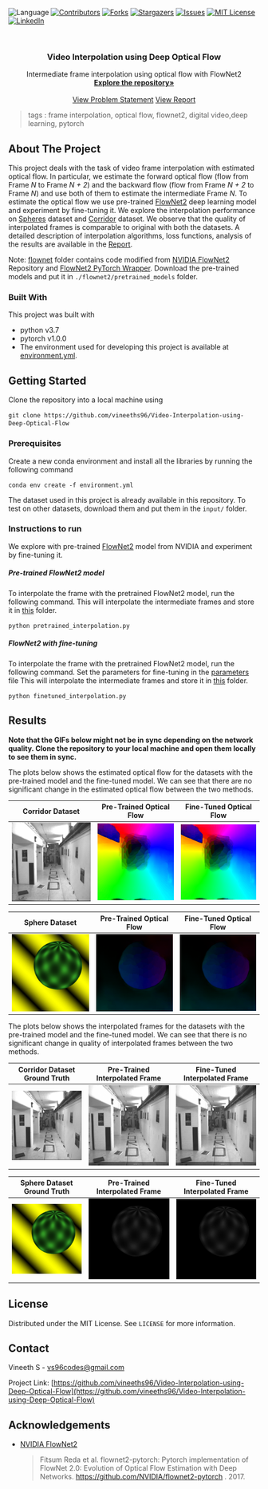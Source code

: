  ![Language](https://img.shields.io/badge/language-python--3.7-blue) [![Contributors][contributors-shield]][contributors-url] [![Forks][forks-shield]][forks-url] [![Stargazers][stars-shield]][stars-url] [![Issues][issues-shield]][issues-url] [![MIT License][license-shield]][license-url] [![LinkedIn][linkedin-shield]][linkedin-url]

<!-- PROJECT LOGO -->
<br />

<p align="center">
  <h3 align="center">Video Interpolation using Deep Optical Flow</h3>
  <p align="center">
    Intermediate frame interpolation using optical flow with FlowNet2
    <br />
    <a href=https://github.com/vineeths96/Video-Interpolation-using-Deep-Optical-Flow><strong>Explore the repository»</strong></a>
    <br />
    <br />
    <a href=https://github.com/vineeths96/Video-Interpolation-using-Deep-Optical-Flow/blob/master/Problem_Statement.pdf>View Problem Statement</a>
    <a href=https://github.com/vineeths96/Video-Interpolation-using-Deep-Optical-Flow/blob/master/results/report.pdf>View Report</a>
  </p>

</p>

> tags : frame interpolation, optical flow, flownet2, digital video,deep learning, pytorch



<!-- ABOUT THE PROJECT -->

## About The Project

This project deals with the task of video frame interpolation with estimated optical flow. In particular, we estimate the forward optical flow (flow from Frame *N* to Frame *N + 2*) and the backward
flow (flow from Frame *N + 2* to Frame *N*) and use both of them to estimate the intermediate Frame *N*. To estimate the optical flow we use pre-trained [FlowNet2](https://github.com/NVIDIA/flownet2-pytorch) deep learning model and experiment by fine-tuning it. We explore the interpolation performance on [Spheres](./input/sphere) dataset and [Corridor](./input/corridor) dataset.  We observe that the quality of interpolated frames is comparable to original with both the datasets. A detailed description of interpolation algorithms, loss functions, analysis of the results are available in the [Report](./results/report.pdf).

Note: [flownet](./flownet2) folder contains code modified from [NVIDIA FlowNet2](https://github.com/NVIDIA/flownet2-pytorch) Repository and [FlowNet2 PyTorch Wrapper](https://github.com/ErenBalatkan/FlowNet2-PyTorch-EasyToUse-Wrapper). Download the pre-trained models and put it in `./flownet2/pretrained_models` folder.

### Built With
This project was built with 

* python v3.7
* pytorch v1.0.0
* The environment used for developing this project is available at [environment.yml](environment.yml).



<!-- GETTING STARTED -->

## Getting Started

Clone the repository into a local machine using

```shell
git clone https://github.com/vineeths96/Video-Interpolation-using-Deep-Optical-Flow
```

### Prerequisites

Create a new conda environment and install all the libraries by running the following command

```shell
conda env create -f environment.yml
```

The dataset used in this project is already available in this repository. To test on other datasets, download them and put them in the `input/` folder.

### Instructions to run

We explore with pre-trained [FlowNet2](https://github.com/NVIDIA/flownet2-pytorch) model from NVIDIA and experiment by fine-tuning it. 

##### Pre-trained FlowNet2 model

To interpolate the frame with the pretrained FlowNet2 model, run the following command. This will interpolate the intermediate frames and store it in [this](./results/pretrained/interpolated_frames) folder.

```shell
python pretrained_interpolation.py
```

##### FlowNet2 with fine-tuning

To interpolate the frame with the pretrained FlowNet2 model, run the following command. Set the parameters for fine-tuning in the [parameters](./finetuned/parameters.py) file This will interpolate the intermediate frames and store it in [this](./results/finetuned/interpolated_frames) folder.

```shell
python finetuned_interpolation.py
```



<!-- RESULTS -->

## Results

**Note that the GIFs below might not be in sync depending on the network quality. Clone the repository to your local machine and open them locally to see them in sync.**



The plots below shows the estimated optical flow for the datasets with the pre-trained model and the fine-tuned model. We can see that there are no significant change in the estimated optical flow between the two methods.

|             Corridor Dataset             |               Pre-Trained Optical Flow                |               Fine-Tuned Optical Flow                |
| :--------------------------------------: | :---------------------------------------------------: | :--------------------------------------------------: |
| ![Corridor](./results/docs/corridor.gif) | ![CorridorPT](./results/docs/corridor_pretrained.gif) | ![CorridorFT](./results/docs/corridor_finetuned.gif) |

|            Sphere Dataset            |             Pre-Trained Optical Flow              |             Fine-Tuned Optical Flow              |
| :----------------------------------: | :-----------------------------------------------: | :----------------------------------------------: |
| ![Sphere](./results/docs/sphere.gif) | ![SpherePT](./results/docs/sphere_pretrained.gif) | ![SphereFT](./results/docs/sphere_finetuned.gif) |



The plots below shows the interpolated frames for the datasets with the pre-trained model and the fine-tuned model. We can see that there is no significant change in quality of interpolated frames between the two methods.

|             Corridor Dataset Ground Truth             |                Pre-Trained Interpolated Frame                |                Fine-Tuned Interpolated Frame                 |
| :---------------------------------------------------: | :----------------------------------------------------------: | :----------------------------------------------------------: |
| ![Corridor](./results/docs/corridor_intermediate.gif) | ![CorridorPT](./results/docs/corridor_pretrained_interpolated.gif) | ![CorridorFT](./results/docs/corridor_finetuned_interpolated.gif) |

|            Sphere Dataset Ground Truth            |                Pre-Trained Interpolated Frame                |                Fine-Tuned Interpolated Frame                 |
| :-----------------------------------------------: | :----------------------------------------------------------: | :----------------------------------------------------------: |
| ![Sphere](./results/docs/sphere_intermediate.gif) | ![SpherePT](./results/docs/sphere_pretrained_interpolated.gif) | ![SphereFT](./results/docs/sphere_finetuned_interpolated.gif) |



<!-- LICENSE -->

## License

Distributed under the MIT License. See `LICENSE` for more information.



<!-- CONTACT -->
## Contact

Vineeth S - vs96codes@gmail.com

Project Link: [https://github.com/vineeths96/Video-Interpolation-using-Deep-Optical-Flow](https://github.com/vineeths96/Video-Interpolation-using-Deep-Optical-Flow)



<!-- ACKNOWLEDGEMENTS -->
## Acknowledgements

* [NVIDIA FlowNet2](https://github.com/NVIDIA/flownet2-pytorch)

  > Fitsum Reda et al. flownet2-pytorch: Pytorch implementation of FlowNet 2.0: Evolution of Optical Flow Estimation
  > with Deep Networks. https://github.com/NVIDIA/flownet2-pytorch . 2017.



<!-- MARKDOWN LINKS & IMAGES -->
<!-- https://www.markdownguide.org/basic-syntax/#reference-style-links -->

[contributors-shield]: https://img.shields.io/github/contributors/vineeths96/Video-Interpolation-using-Deep-Optical-Flow.svg?style=flat-square
[contributors-url]: https://github.com/vineeths96/Video-Interpolation-using-Deep-Optical-Flow/graphs/contributors
[forks-shield]: https://img.shields.io/github/forks/vineeths96/Video-Interpolation-using-Deep-Optical-Flow.svg?style=flat-square
[forks-url]: https://github.com/vineeths96/Video-Interpolation-using-Deep-Optical-Flow/network/members
[stars-shield]: https://img.shields.io/github/stars/vineeths96/Video-Interpolation-using-Deep-Optical-Flow.svg?style=flat-square
[stars-url]: https://github.com/vineeths96/Video-Interpolation-using-Deep-Optical-Flow/stargazers
[issues-shield]: https://img.shields.io/github/issues/vineeths96/Video-Interpolation-using-Deep-Optical-Flow.svg?style=flat-square
[issues-url]: https://github.com/vineeths96/Video-Interpolation-using-Deep-Optical-Flow/issues
[license-shield]: https://img.shields.io/badge/License-MIT-yellow.svg
[license-url]: https://github.com/vineeths96/Video-Interpolation-using-Deep-Optical-Flow/blob/master/LICENSE
[linkedin-shield]: https://img.shields.io/badge/-LinkedIn-black.svg?style=flat-square&logo=linkedin&colorB=555
[linkedin-url]: https://linkedin.com/in/vineeths


